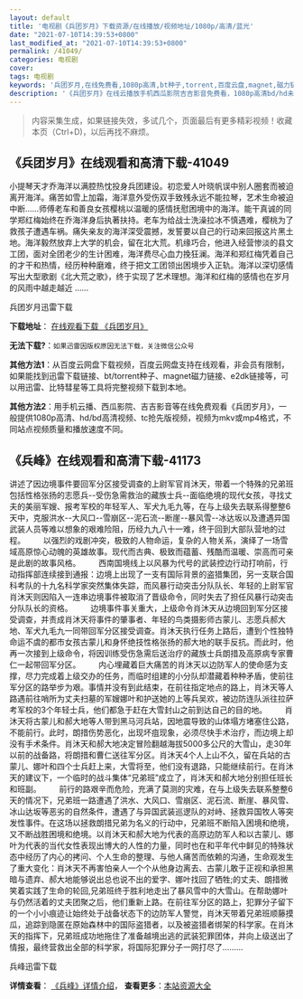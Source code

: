 ```yaml
---
layout: default
title: '电视剧《兵团岁月》下载资源/在线播放/视频地址/1080p/高清/蓝光'
date: "2021-07-10T14:39:53+0800"
last_modified_at: "2021-07-10T14:39:53+0800"
permalink: /41049/
categories: 电视剧
cover:
tags: 电视剧
keywords: '兵团岁月,在线免费看,1080p高清,bt种子,torrent,百度云盘,magnet,磁力链,迅雷下载资源'
description: '《兵团岁月》在线云播放手机西瓜影院吉吉影音免费看，1080p高清bd/hd未删减完整版和tc抢先枪版，mkv/mp4格式，附带bt/torrent种子、magnet/磁力链、百度云盘、网盘资源迅雷下载链接'
---
```


>内容采集生成，如果链接失效，多试几个，页面最后有更多精彩视频！收藏本页（Ctrl+D)，以后再找不麻烦。


## 《兵团岁月》在线观看和高清下载-41049

小提琴天才乔海洋以满腔热忱投身兵团建设。初恋爱人叶晓帆误中别人圈套而被迫离开海洋。痛苦如雪上加霜，海洋意外受伤双手致残永远不能拉琴，艺术生命被迫中断……师傅老车和善良女孩樱桃以温暖的感情抚慰困境中的海洋。能干真诚的同学郑红梅始终在乔海洋身后执著扶持。老车为给战士洗澡拉冰不慎遇难，樱桃为了救孩子遭遇车祸。痛失亲友的海洋深受震撼，发誓要以自己的行动来回报这片黑土地。海洋毅然放弃上大学的机会，留在北大荒。机缘巧合，他进入经营惨淡的县文工团，面对全团老少的生计困难，海洋费尽心血力挽狂澜。海洋和郑红梅凭着自己的才干和热情，经历种种磨难，终于把文工团领出困境步入正轨。海洋以深切感情写出大型歌剧《北大荒之歌》，终于实现了艺术理想。海洋和红梅的感情也在岁月的风雨中越走越近 ……


兵团岁月迅雷下载

**下载地址**： [在线观看下载 《兵团岁月》](https://www.993dy.com//vod-detail-id-11269.html) 


**无法下载?**：`如果迅雷因版权原因无法下载，关注微信公众号 `

**其他方法1**：从百度云网盘下载视频，百度云网盘支持在线观看，非会员有限制，如果能找到迅雷下载链接、bt/torrent种子、magnet磁力链接、e2dk链接等，可以用迅雷、比特彗星等工具将完整视频下载到本地。

**其他方法2**：用手机云播、西瓜影院、吉吉影音等在线免费观看《兵团岁月》，一般提供1080p高清、hd/bd高清视频、tc抢先版视频，视频为mkv或mp4格式，不同站点视频质量和播放速度不同。


## 《兵峰》在线观看和高清下载-41173

讲述了因边境事件要回军分区接受调查的上尉军官肖沐天，带着一个特殊的兄弟班包括性格张扬的志愿兵--受伤急需救治的藏族士兵--面临绝境的现代女孩，寻找丈夫的美丽军嫂、报考军校的年轻军人、军犬九毛九等，在与上级失去联系得整整6天中，克服洪水--大风口--雪崩区--泥石流--断崖--暴风雪--冰达坂以及遭遇异国武装人员等难以想象的艰难险阻，历经九九八十一难，终于回到大部队营地的过程。 　　以强烈的戏剧冲突，极致的人物命运，复杂的人物关系，演绎了一场雪域高原惊心动魄的英雄故事。现代而古典、极致而蕴蓄、残酷而温暖、崇高而可亲是此剧的故事风格。 　　西南国境线上以风暴为代号的武装控边行动打响前，行动指挥部连续接到通报：边境上出现了一支有国际背景的盗猎集团，另一支联合国科考队的十九名科学家突然集体失踪，而风暴行动突击分队队长、年轻的上尉军官肖沐天则因陷入一连串边境事件被取消了晋级命令，同时失去了担任风暴行动突击分队队长的资格。 　　边境事件事关重大，上级命令肖沐天从边境回到军分区接受调查，并责成肖沐天将事件的肇事者、年轻的鸟类摄影师古蒙儿、志愿兵郝大地、军犬九毛九一同带回军分区接受调查。肖沐天执行任务上路后，遭到个性独特命运不虞的都市女孩古蒙儿和身怀绝技性格张扬的郝大地的联手反抗。而此时，他再一次接到上级命令，将因训练受伤急需后送治疗的藏族士兵朗措及高原病专家曹仁一起带回军分区。 　　内心埋藏着巨大痛苦的肖沐天以边防军人的使命感为支撑，尽力完成着上级交办的任务，而临时组建的小分队却潜藏着种种矛盾，使前往军分区的路举步为艰。事情并没有到此结束，在前往指定地点的路上，肖沐天等人路遇前往哨所为丈夫扫墓的军嫂娜叶和护送她的上等兵吴欢，被边防连队派往拉萨考军校的3个年轻士兵，他们都急于赶在大雪封山之前到达自己的目的地。 　　肖沐天将古蒙儿和郝大地等人带到黑马河兵站，因地震导致的山体塌方堵塞住公路，不能前行。此时，朗措伤势恶化，出现坏疽现象，必须尽快手术治疗，而边境上却没有手术条件。肖沐天和郝大地决定冒险翻越海拔5000多公尺的大雪山，走30年以前的战备路，将朗措和曹仁送往军分区。肖沐天4个人上山不久，留在兵站的古蒙儿、娜叶和四个士兵赶上来，大雪将至，他们没有退路，只能继续前行。在肖沐天的建议下，一个临时的战斗集体“兄弟班&rdquo;成立了，肖沐天和郝大地分别担任班长和班副。 　　前行的路艰辛而危险，充满了莫测的灾难，在与上级失去联系整整6天的情况下，兄弟班一路遭遇了洪水、大风口、雪崩区、泥石流、断崖、暴风雪、冰山达坂等恶劣的自然条件，遭遇了与异国武装巡逻队的对峙、拯救异国牧人等突发性事件。在这场以拯救朗措兄弟为名义的行动中，兄弟班不断陷入困境和绝境，又不断战胜困境和绝境。以肖沐天和郝大地为代表的高原边防军人和以古蒙儿、娜叶为代表的当代女性表现出博大的人性的力量，同时也在和平年代中鲜见的特殊状态中经历了内心的拷问、个人生命的整理、与他人痛苦而依赖的沟通，生命观发生了重大变化：肖沐天不再害怕亲人一个个从他身边离去、古蒙儿敢于正视和承担黑暗与遗弃、郝大地能够说出总也说不出的爱字、娜叶找回了牺牲;的丈夫、朗措微笑着实践了生命的轮回,兄弟班终于胜利地走出了暴风雪中的大雪山。在帮助娜叶与仍然活着的丈夫团聚之后，他们重新上路。在前往军分区的路上，犯罪分子留下的一个小小痕迹让始终处于战备状态下的边防军人警觉，肖沐天带着兄弟班顺藤摸瓜，追踪到隐匿在原始森林中的国际盗猎者，以及被盗猎者绑架的科学家。在肖沐天的指挥下，兄弟班成功地拖住了准备越境出逃的武装犯罪团体，并向上级送出了情报，最终营救出全部的科学家，将国际犯罪分子一网打尽了.........


兵峰迅雷下载

**详情查看**： [《兵峰》详情介绍](/movie/41173/)， **查看更多**：[本站资源大全](/movie/t/all/)

